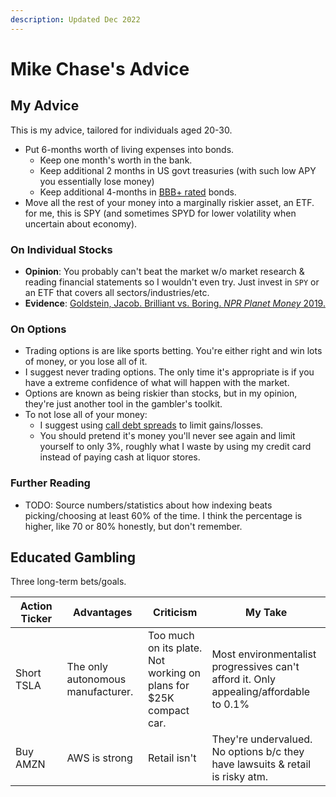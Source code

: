```yaml
---
description: Updated Dec 2022
---
```


# Mike Chase's Advice

## My Advice

This is my advice, tailored for individuals aged 20-30.

* Put 6-months worth of living expenses into bonds.
  * Keep one month's worth in the bank.
  * Keep additional 2 months in US govt treasuries (with such low APY you essentially lose money)
  * Keep additional 4-months in [BBB+ rated](https://www.investopedia.com/ask/answers/09/bond-rating.asp) bonds.
* Move all the rest of your money into a marginally riskier asset, an ETF. for me, this is SPY (and sometimes SPYD for lower volatility when uncertain about economy).

### On Individual Stocks

* **Opinion**: You probably can't beat the market w/o market research & reading financial statements so I wouldn't even try. Just invest in `SPY` or an ETF that covers all sectors/industries/etc.
* **Evidence**: [Goldstein, Jacob. Brilliant vs. Boring. _NPR Planet Money_ 2019.](https://www.npr.org/transcripts/688018436)

### On Options

* Trading options is are like sports betting. You're either right and win lots of money, or you lose all of it.
* I suggest never trading options. The only time it's appropriate is if you have a extreme confidence of what will happen with the market.
* Options are known as being riskier than stocks, but in my opinion, they're just another tool in the gambler's toolkit.
* To not lose all of your money:
  * I suggest using [call debt spreads](https://www.investopedia.com/terms/d/debitspread.asp) to limit gains/losses.
  * You should pretend it's money you'll never see again and limit yourself to only 3%, roughly what I waste by using my credit card instead of paying cash at liquor stores.

### Further Reading

* TODO: Source numbers/statistics about how indexing beats picking/choosing at least 60% of the time. I think the percentage is higher, like 70 or 80% honestly, but don't remember.

## Educated Gambling

Three long-term bets/goals.&#x20;

<table><thead><tr><th width="146">Action Ticker</th><th width="153">Advantages</th><th width="169">Criticism</th><th width="260">My Take</th></tr></thead><tbody><tr><td>Short TSLA</td><td>The only autonomous manufacturer.</td><td>Too much on its plate. Not working on plans for $25K compact car.</td><td>Most environmentalist progressives can't afford it. Only appealing/affordable to 0.1%</td></tr><tr><td>Buy AMZN</td><td>AWS is strong</td><td>Retail isn't</td><td>They're undervalued. No options b/c they have lawsuits &#x26; retail is risky atm. </td></tr></tbody></table>
